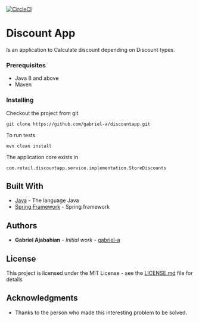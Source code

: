 [![CircleCI](https://circleci.com/gh/gabriel-a/discountapp.svg?style=svg)](https://circleci.com/gh/gabriel-a/discountapp)

# Discount App

Is an application to Calculate discount depending on Discount types.

### Prerequisites

- Java 8 and above
- Maven

### Installing

Checkout the project from git

```
git clone https://github.com/gabriel-a/discountapp.git
```

To run tests

```
mvn clean install
```

The application core exists in 
```
com.retail.discountapp.service.implementation.StoreDiscounts
```

## Built With

* [Java](https://spring.io/) - The language Java
* [Spring Framework](https://spring.io/) - Spring framework

## Authors

* **Gabriel Ajabahian** - *Initial work* - [gabriel-a](https://github.com/gabriel-a)

## License

This project is licensed under the MIT License - see the [LICENSE.md](LICENSE.md) file for details

## Acknowledgments

* Thanks to the person who made this interesting problem to be solved.



